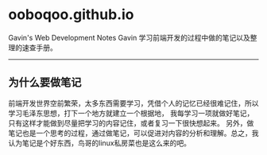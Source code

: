 # ooboqoo.github.io
Gavin's Web Development Notes
Gavin 学习前端开发的过程中做的笔记以及整理的速查手册。
*****************************************************************
## 为什么要做笔记
前端开发世界空前繁荣，太多东西需要学习，凭借个人的记忆已经很难记住，所以学习毛泽东思想，打下一个地方就建立一个根据地，
我每学习一项就做好笔记，只有这样才能做到尽量把学习的内容记住，或者复习一下很快想起来。
另外，做笔记也是一个思考的过程，通过做笔记，可以促进对内容的分析和理解。总之，我认为笔记是个好东西，鸟哥的linux私房菜也是这么来的吧。
